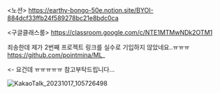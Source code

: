 
<노션>
https://earthy-bongo-50e.notion.site/BYOI-884dcf33ffb24f589278bc21e8bdc0ca
    
<구글클래스룸>
https://classroom.google.com/c/NTE1MTMwNDk2OTM1

죄송한데 제가 2번째 프로젝트 링크를 실수로 기입하지 않았네요..ㅠㅠㅠ
https://github.com/pointmina/ML_

<- 요건데 ㅠㅠㅠㅠㅠ 참고부탁드립니다...


![KakaoTalk_20231017_105726498](https://github.com/pointmina/BYOI_Regression/assets/68779817/84a65a04-2eee-4a71-8a1f-9a7e653bb646)
